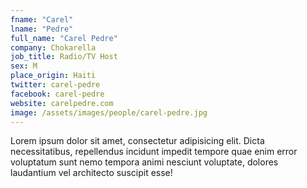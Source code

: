 ```yaml
---
fname: "Carel"
lname: "Pedre"
full_name: "Carel Pedre"
company: Chokarella
job_title: Radio/TV Host
sex: M
place_origin: Haiti
twitter: carel-pedre
facebook: carel-pedre
website: carelpedre.com
image: /assets/images/people/carel-pedre.jpg
---
```

Lorem ipsum dolor sit amet, consectetur adipisicing elit. Dicta necessitatibus, repellendus incidunt impedit tempore quae enim error voluptatum sunt nemo tempora animi nesciunt voluptate, dolores laudantium vel architecto suscipit esse!
